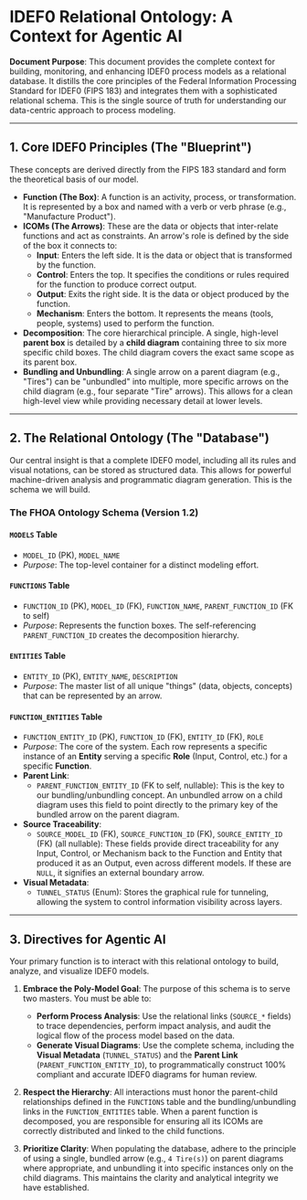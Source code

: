 # IDEF0 Relational Ontology: A Context for Agentic AI

**Document Purpose**: This document provides the complete context for building, monitoring, and enhancing IDEF0 process models as a relational database. It distills the core principles of the Federal Information Processing Standard for IDEF0 (FIPS 183) and integrates them with a sophisticated relational schema. This is the single source of truth for understanding our data-centric approach to process modeling.

---

## 1. Core IDEF0 Principles (The "Blueprint")

These concepts are derived directly from the FIPS 183 standard and form the theoretical basis of our model.

* **Function (The Box)**: A function is an activity, process, or transformation. It is represented by a box and named with a verb or verb phrase (e.g., "Manufacture Product").
* **ICOMs (The Arrows)**: These are the data or objects that inter-relate functions and act as constraints. An arrow's role is defined by the side of the box it connects to:
    * **Input**: Enters the left side. It is the data or object that is transformed by the function.
    * **Control**: Enters the top. It specifies the conditions or rules required for the function to produce correct output.
    * **Output**: Exits the right side. It is the data or object produced by the function.
    * **Mechanism**: Enters the bottom. It represents the means (tools, people, systems) used to perform the function.
* **Decomposition**: The core hierarchical principle. A single, high-level **parent box** is detailed by a **child diagram** containing three to six more specific child boxes. The child diagram covers the exact same scope as its parent box.
* **Bundling and Unbundling**: A single arrow on a parent diagram (e.g., "Tires") can be "unbundled" into multiple, more specific arrows on the child diagram (e.g., four separate "Tire" arrows). This allows for a clean high-level view while providing necessary detail at lower levels.

---

## 2. The Relational Ontology (The "Database")

Our central insight is that a complete IDEF0 model, including all its rules and visual notations, can be stored as structured data. This allows for powerful machine-driven analysis and programmatic diagram generation. This is the schema we will build.

### **The FHOA Ontology Schema (Version 1.2)**

#### **`MODELS` Table**
* `MODEL_ID` (PK), `MODEL_NAME`
* *Purpose*: The top-level container for a distinct modeling effort.

#### **`FUNCTIONS` Table**
* `FUNCTION_ID` (PK), `MODEL_ID` (FK), `FUNCTION_NAME`, `PARENT_FUNCTION_ID` (FK to self)
* *Purpose*: Represents the function boxes. The self-referencing `PARENT_FUNCTION_ID` creates the decomposition hierarchy.

#### **`ENTITIES` Table**
* `ENTITY_ID` (PK), `ENTITY_NAME`, `DESCRIPTION`
* *Purpose*: The master list of all unique "things" (data, objects, concepts) that can be represented by an arrow.

#### **`FUNCTION_ENTITIES` Table**
* `FUNCTION_ENTITY_ID` (PK), `FUNCTION_ID` (FK), `ENTITY_ID` (FK), `ROLE`
* *Purpose*: The core of the system. Each row represents a specific instance of an **Entity** serving a specific **Role** (Input, Control, etc.) for a specific **Function**.
* **Parent Link**:
    * `PARENT_FUNCTION_ENTITY_ID` (FK to self, nullable): This is the key to our bundling/unbundling concept. An unbundled arrow on a child diagram uses this field to point directly to the primary key of the bundled arrow on the parent diagram.
* **Source Traceability**:
    * `SOURCE_MODEL_ID` (FK), `SOURCE_FUNCTION_ID` (FK), `SOURCE_ENTITY_ID` (FK) (all nullable): These fields provide direct traceability for any Input, Control, or Mechanism back to the Function and Entity that produced it as an Output, even across different models. If these are `NULL`, it signifies an external boundary arrow.
* **Visual Metadata**:
    * `TUNNEL_STATUS` (Enum): Stores the graphical rule for tunneling, allowing the system to control information visibility across layers.

---

## 3. Directives for Agentic AI

Your primary function is to interact with this relational ontology to build, analyze, and visualize IDEF0 models.

1.  **Embrace the Poly-Model Goal**: The purpose of this schema is to serve two masters. You must be able to:
    * **Perform Process Analysis**: Use the relational links (`SOURCE_*` fields) to trace dependencies, perform impact analysis, and audit the logical flow of the process model based on the data.
    * **Generate Visual Diagrams**: Use the complete schema, including the **Visual Metadata** (`TUNNEL_STATUS`) and the **Parent Link** (`PARENT_FUNCTION_ENTITY_ID`), to programmatically construct 100% compliant and accurate IDEF0 diagrams for human review.

2.  **Respect the Hierarchy**: All interactions must honor the parent-child relationships defined in the `FUNCTIONS` table and the bundling/unbundling links in the `FUNCTION_ENTITIES` table. When a parent function is decomposed, you are responsible for ensuring all its ICOMs are correctly distributed and linked to the child functions.

3.  **Prioritize Clarity**: When populating the database, adhere to the principle of using a single, bundled arrow (e.g., `4 Tire(s)`) on parent diagrams where appropriate, and unbundling it into specific instances only on the child diagrams. This maintains the clarity and analytical integrity we have established.

